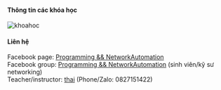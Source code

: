 #### Thông tin các khóa học
![khoahoc](https://scontent.fpnh22-1.fna.fbcdn.net/v/t1.6435-9/182311216_149811760486351_4976123064891396562_n.jpg?_nc_cat=108&ccb=1-3&_nc_sid=730e14&_nc_ohc=p9WmgRs566UAX9NGm8v&_nc_ht=scontent.fpnh22-1.fna&oh=ec0f099f40609438e717f4d1d6a068c5&oe=60E72E64)                
          

#### Liên hệ
Facebook page: [Programming && NetworkAutomation](https://www.facebook.com/programmingna2001/)     
Facebook group: [Programming && NetworkAutomation](https://www.facebook.com/groups/programmingna2001/) (sinh viên/kỹ sư networking)              
Teacher/instructor: [thai](https://www.facebook.com/thaiquocvo2001) (Phone/Zalo: 0827151422)                                      
